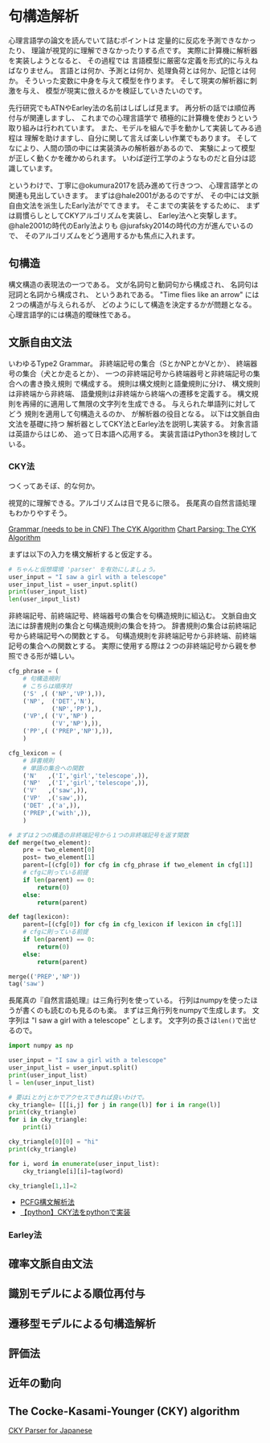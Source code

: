 # 句構造解析

心理言語学の論文を読んでいて詰むポイントは
定量的に反応を予測できなかったり、
理論が視覚的に理解できなかったりする点です。
実際に計算機に解析器を実装しようとなると、
その過程では
言語模型に厳密な定義を形式的に与えねばなりません。
言語とは何か、予測とは何か、処理負荷とは何か、記憶とは何か。
そういった変数に中身を与えて模型を作ります。
そして現実の解析器に刺激を与え、
模型が現実に倣えるかを検証していきたいのです。

先行研究でもATNやEarley法の名前はしばしば見ます。
再分析の話では順位再付与が関連しますし、
これまでの心理言語学で
積極的に計算機を使おうという取り組みは行われています。
また、モデルを組んで手を動かして実装してみる過程は
理解を助けますし、自分に関して言えば楽しい作業でもあります。
そしてなにより、人間の頭の中には実装済みの解析器があるので、
実験によって模型が正しく動くかを確かめられます。
いわば逆行工学のようなものだと自分は認識しています。

というわけで、丁寧に@okumura2017を読み進めて行きつつ、
心理言語学との関連も見出していきます。
まずは@hale2001があるのですが、
その中には文脈自由文法を派生したEarly法がでてきます。
そこまでの実装をするために、
まずは肩慣らしとしてCKYアルゴリズムを実装し、
Earley法へと突撃します。
@hale2001の時代のEarly法よりも
@jurafsky2014の時代の方が進んでいるので、
そのアルゴリズムをどう適用するかも焦点に入れます。

## 句構造

構文構造の表現法の一つである。
文が名詞句と動詞句から構成され、
名詞句は冠詞と名詞から構成され、
というあれである。
"Time flies like an arrow"
には２つの構造が与えられるが、
どのようにして構造を決定するかが問題となる。
心理言語学的には構造的曖昧性である。

## 文脈自由文法

いわゆるType2 Grammar。
非終端記号の集合（SとかNPとかVとか）、
終端器号の集合（犬とか走るとか）、
一つの非終端記号から終端器号と非終端記号の集合への書き換え規則
で構成する。
規則は構文規則と語彙規則に分け、
構文規則は非終端から非終端、
語彙規則は非終端から終端への遷移を定義する。
構文規則を再帰的に適用して無限の文字列を生成できる。
与えられた単語列に対してどう
規則を適用して句構造えるのか、
が解析器の役目となる。
以下は文脈自由文法を基礎に持つ
解析器としてCKY法とEarley法を説明し実装する。
対象言語は英語からはじめ、
追って日本語へ応用する。
実装言語はPython3を検討している。

### CKY法

つくってあそぼ、的な何か。

視覚的に理解できる。アルゴリズムは目で見るに限る。
長尾真の自然言語処理もわかりやすそう。

[Grammar (needs to be in CNF) ](http://lxmls.it.pt/2015/cky.html)
[The CYK Algorithm](https://www.xarg.org/tools/cyk-algorithm/)
[Chart Parsing: The CYK Algorithm](http://staff.icar.cnr.it/ruffolo/progetti/projects/09.Parsing%20CYK/presentazione%20imp--2007_inf2a_L17_slides.pdf)

まずは以下の入力を構文解析すると仮定する。

```python
# ちゃんと仮想環境 'parser' を有効にしましょう。
user_input = "I saw a girl with a telescope"
user_input_list = user_input.split()
print(user_input_list)
len(user_input_list)
```

非終端記号、前終端記号、終端器号の集合を句構造規則に組込む。
文脈自由文法には辞書規則の集合と句構造規則の集合を持つ。
辞書規則の集合は前終端記号から終端記号への関数とする。
句構造規則を非終端記号から非終端、前終端記号の集合への関数とする。
実際に使用する際は２つの非終端記号から親を参照できる形が嬉しい。

```python
cfg_phrase = (
    # 句構造規則
    # こちらは順序対
    ('S' ,( ('NP','VP'),)),
    ('NP',  ('DET','N'),
            ('NP','PP'),),
    ('VP',( ('V','NP') ,
            ('V','NP'),)),
    ('PP',( ('PREP','NP'),)),
    )

cfg_lexicon = (
    # 辞書規則
    # 単語の集合への関数
    ('N'   ,('I','girl','telescope',)),
    ('NP'  ,('I','girl','telescope',)),
    ('V'   ,('saw',)),
    ('VP'  ,('saw',)),
    ('DET' ,('a',)),
    ('PREP',('with',)),
    )
```

```python
# まずは２つの構造の非終端記号から１つの非終端記号を返す関数
def merge(two_element):
    pre = two_element[0]
    post= two_element[1]
    parent=[(cfg[0]) for cfg in cfg_phrase if two_element in cfg[1]]
    # cfgに則っている前提
    if len(parent) == 0:
        return(0)
    else:
        return(parent)

def tag(lexicon):
    parent=[(cfg[0]) for cfg in cfg_lexicon if lexicon in cfg[1]]
    # cfgに則っている前提
    if len(parent) == 0:
        return(0)
    else:
        return(parent)

merge(('PREP','NP'))
tag('saw')
```

長尾真の『自然言語処理』は三角行列を使っている。
行列はnumpyを使ったほうが書くのも読むのも見るのも楽。
まずは三角行列をnumpyで生成します。
文字列は "I saw a girl with a telescope"
とします。
文字列の長さは`len()`で出せるので。


```python
import numpy as np

user_input = "I saw a girl with a telescope"
user_input_list = user_input.split()
print(user_input_list)
l = len(user_input_list)

# 要はiとかjとかでアクセスできれば良いわけで。
cky_triangle= [[[i,j] for j in range(l)] for i in range(l)]
print(cky_triangle)
for i in cky_triangle:
    print(i)

cky_triangle[0][0] = "hi"
print(cky_triangle)

for i, word in enumerate(user_input_list):
    cky_triangle[i][i]=tag(word)

cky_triangle[1,1]=2

```

* [PCFG構文解析法](https://www.slideshare.net/YusukeOda1/pcfg-51424675)
* [【python】CKY法をpythonで実装](https://hayataka2049.hatenablog.jp/entry/2018/02/19/044452)

### Earley法

## 確率文脈自由文法
## 識別モデルによる順位再付与
## 遷移型モデルによる句構造解析
## 評価法
## 近年の動向

## The Cocke-Kasami-Younger (CKY) algorithm 

[CKY Parser for Japanese](http://www2.hawaii.edu/~chin/661F12/Projects/rbungard.pdf)
